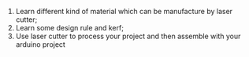 1. Learn different kind of material which can be manufacture by laser cutter;
2. Learn some design rule  and kerf;
3. Use laser cutter to process your project and then assemble with your arduino project